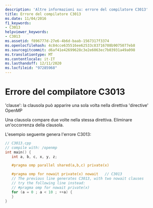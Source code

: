 ```yaml
---
description: 'Altre informazioni su: errore del compilatore C3013'
title: Errore del compilatore C3013
ms.date: 11/04/2016
f1_keywords:
- C3013
helpviewer_keywords:
- C3013
ms.assetid: f896777d-27e6-4b6d-baab-1567317f3374
ms.openlocfilehash: 4c84cce635516ee62533c83716708b9075077eb8
ms.sourcegitcommit: d6af41e42699628c3e2e6063ec7b03931a49a098
ms.translationtype: MT
ms.contentlocale: it-IT
ms.lasthandoff: 12/11/2020
ms.locfileid: "97285968"
---
```

# <a name="compiler-error-c3013"></a>Errore del compilatore C3013

'clause': la clausola può apparire una sola volta nella direttiva 'directive' OpenMP

Una clausola compare due volte nella stessa direttiva. Eliminare un'occorrenza della clausola.

L'esempio seguente genera l'errore C3013:

```cpp
// C3013.cpp
// compile with: /openmp
int main() {
   int a, b, c, x, y, z;

   #pragma omp parallel shared(a,b,c) private(x)

   #pragma omp for nowait private(x) nowait   // C3013
   // The previous line generates C3013, with two nowait clauses
   // try the following line instead:
   // #pragma omp for nowait private(x)
   for (a = 0 ; a < 10 ; ++a) {
   }
}
```
